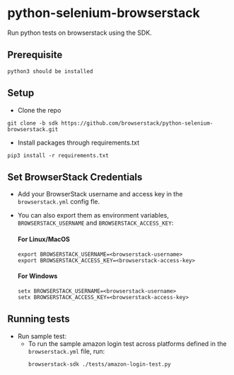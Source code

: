 # python-selenium-browserstack
Run python tests on browserstack using the SDK.

## Prerequisite
```
python3 should be installed
```

## Setup
* Clone the repo
```
git clone -b sdk https://github.com/browserstack/python-selenium-browserstack.git
``` 
* Install packages through requirements.txt
```
pip3 install -r requirements.txt
```

## Set BrowserStack Credentials
* Add your BrowserStack username and access key in the `browserstack.yml` config fle.
* You can also export them as environment variables, `BROWSERSTACK_USERNAME` and `BROWSERSTACK_ACCESS_KEY`:

  #### For Linux/MacOS
    ```
    export BROWSERSTACK_USERNAME=<browserstack-username>
    export BROWSERSTACK_ACCESS_KEY=<browserstack-access-key>
    ```
  #### For Windows
    ```
    setx BROWSERSTACK_USERNAME=<browserstack-username>
    setx BROWSERSTACK_ACCESS_KEY=<browserstack-access-key>
    ```

## Running tests
* Run sample test:
  - To run the sample amazon login test across platforms defined in the `browserstack.yml` file, run:
    ```
    browserstack-sdk ./tests/amazon-login-test.py
    ``` 
